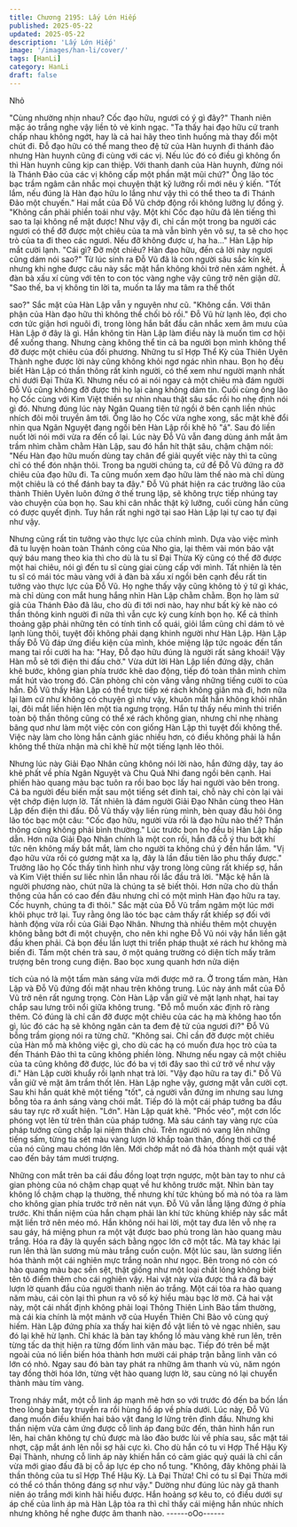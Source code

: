 ```yaml
---
title: Chương 2195: Lấy Lớn Hiếp
published: 2025-05-22
updated: 2025-05-22
description: 'Lấy Lớn Hiếp'
image: '/images/han-li/cover/'
tags: [HanLi]
category: HanLi
draft: false
---
```


Nhỏ

"Cùng nhường nhịn nhau? Cốc đạo hữu, ngươi có ý gì đây?"
Thanh niên mặc áo trắng nghe vậy liền tỏ vẻ kinh ngạc.
"Ta thấy hai đạo hữu cứ tranh chấp nhau không ngớt, hay là cả
hai hãy theo tình huống mà thay đổi một chút đi. Đỗ đạo hữu có
thể mang theo đệ tử của Hàn huynh đi thánh đảo nhưng Hàn
huynh cũng đi cùng với các vị. Nếu lúc đó có điều gì không ổn thì
Hàn huynh cũng kịp can thiệp. Với thanh danh của Hàn huynh,
đừng nói là Thánh Đảo của các vị không cấp một phần mặt mũi
chứ?" Ông lão tóc bạc trầm ngâm cân nhắc mọi chuyện thật kỹ
lưỡng rồi mới nêu ý kiến.
"Tốt lắm, nếu đúng là Hàn đạo hữu lo lắng như vậy thì có thể theo
ta đi Thánh Đảo một chuyến." Hai mắt của Đỗ Vũ chớp động rồi
không lưỡng lự đồng ý.
"Không cần phải phiền toái như vậy. Một khi Cốc đạo hữu đã lên
tiếng thì sao ta lại không nể mặt được! Như vậy đi, chỉ cần một
trong ba người các ngươi có thể đỡ được một chiêu của ta mà
vẫn bình yên vô sự, ta sẽ cho học trò của ta đi theo các ngươi.
Nếu đỡ không được ư, ha ha..." Hàn Lập híp mắt cười lạnh.
"Cái gì? Đỡ một chiêu? Hàn đạo hữu, đến cả lời này ngươi cũng
dám nói sao?" Từ lúc sinh ra Đỗ Vũ đã là con người sâu sắc kín
kẽ, nhưng khi nghe được câu này sắc mặt hắn không khỏi trở nên
xám nghét.
Ả đàn bà xấu xí cùng với tên to con tóc vàng nghe vậy cũng trở
nên giận dữ.
"Sao thế, ba vị không tin lời ta, muốn ta lấy ma tâm ra thề thốt

sao?" Sắc mặt của Hàn Lập vẫn y nguyên như cũ.
"Không cần. Với thân phận của Hàn đạo hữu thì không thể chối
bỏ rồi." Đỗ Vũ hừ lạnh lẽo, đợi cho cơn tức giận hơi nguôi đi,
trong lòng hắn bắt đầu cân nhắc xem âm mưu của Hàn Lập ở đây
là gì. Hắn không tin Hàn Lập làm điều này là muốn tìm cơ hội để
xuống thang. Nhưng càng không thể tin cả ba người bọn mình
không thể đỡ được một chiêu của đối phương.
Những tu sĩ Hợp Thể Kỳ của Thiên Uyên Thành nghe được lời
này cũng không khỏi ngơ ngác nhìn nhau. Bọn họ đều biết Hàn
Lập có thần thông rất kinh người, có thể xem như người mạnh
nhất chỉ dưới Đại Thừa Kì. Nhưng nếu có ai nói ngay cả một
chiêu mà đám người Đỗ Vũ cũng không đỡ được thì họ lại càng
không dám tin.
Cuối cùng ông lão họ Cốc cùng với Kim Việt thiền sư nhìn nhau
thật sâu sắc rồi ho nhẹ định nói gì đó. Nhưng đúng lúc này Ngân
Quang tiên tử ngồi ở bên cạnh liền nhúc nhích đôi môi truyền âm
tới.
Ông lão họ Cốc vừa nghe xong, sắc mặt khẽ đổi nhìn qua Ngân
Nguyệt đang ngồi bên Hàn Lập rồi khẽ hô "á". Sau đó liền nuốt lời
nói mới vừa ra đến cổ lại.
Lúc này Đỗ Vũ vẫn đang dùng ánh mắt âm trầm nhìm chằm chằm
Hàn Lập, sau đó hắn hít thật sâu, chậm chậm nói:
"Nếu Hàn đạo hữu muốn dùng tay chân để giải quyết việc này thì
ta cũng chỉ có thể đón nhận thôi. Trong ba người chúng ta, cứ để
Đỗ Vũ đứng ra đỡ chiêu của đạo hữu đi. Ta cũng muốn xem đạo
hữu làm thế nào mà chỉ dùng một chiêu là có thể đánh bay ta
đây."
Đỗ Vũ phát hiện ra các trưởng lão của thành Thiên Uyên luôn
đứng ở thế trung lập, sẽ không trực tiếp nhúng tay vào chuyện
của bọn họ. Sau khi cân nhắc thật kỹ lưỡng, cuối cùng hắn cũng
có được quyết định.
Tuy hắn rất nghi ngờ tại sao Hàn Lập lại tự cao tự đại như vậy.

Nhưng cũng rất tin tưởng vào thực lực của chính mình.
Dựa vào việc mình đã tu luyện hoàn toàn Thánh công của Nho
gia, lại thêm vài món bảo vật quý báu mang theo kia thì cho dù là
tu sĩ Đại Thừa Kỳ cũng có thể đỡ được một hai chiêu, nói gì đến
tu sĩ cùng giai cùng cấp với mình.
Tất nhiên là tên tu sĩ có mái tóc màu vàng với ả đàn bà xấu xí
ngồi bên cạnh đều rất tin tưởng vào thực lực của Đỗ Vũ. Họ nghe
thấy vậy cũng không tỏ ý tứ gì khác, mà chỉ dùng con mắt hung
hắng nhìn Hàn Lập chằm chằm.
Bọn họ làm sứ giả của Thánh Đảo đã lâu, cho dù đi tới nơi nào,
hay như bất kỳ kẻ nào có thần thông kinh người đi nữa thì vẫn
cực kỳ cung kính bọn họ. Kể cả thỉnh thoảng gặp phải những tên
có tính tình cổ quái, giỏi lắm cũng chỉ dám tỏ vẻ lạnh lùng thôi,
tuyệt đối không phải dạng khinh người như Hàn Lập.
Hàn Lập thấy Đỗ Vũ đáp ứng điều kiện của mình, khóe miệng lập
tức ngoác đến tấn mang tai rồi cười ha ha:
"Hay, Đỗ đạo hữu đúng là người rất sảng khoái! Vậy Hàn mỗ sẽ
tới điện thi đấu chờ."
Vừa dứt lời Hàn Lập liền đứng dậy, chân khẽ bước, không gian
phía trước khẽ dao động, tiếp đó toàn thân mình chìm mất hút
vào trong đó. Căn phòng chỉ còn văng vẳng những tiếng cười to
của hắn.
Đỗ Vũ thấy Hàn Lập có thể trực tiếp xé rách không giân mà đi,
hơn nữa lại làm cứ như không có chuyện gì như vậy, khuôn mắt
hắn không khỏi nhăn lại, đôi mắt liền hiện lên một tia ngưng trọng.
Hắn tự thấy nếu mình thi triển toàn bộ thần thông cũng có thể xé
rách không gian, nhưng chỉ nhẹ nhàng bâng quơ như làm một
việc cỏn con giống Hàn Lập thì tuyệt đối không thể.
Việc này làm cho lòng hắn cảnh giác nhiều hơn, có điều không
phải là hắn không thể thừa nhận mà chỉ khẽ hừ một tiếng lạnh lẽo
thôi.

Nhưng lúc này Giải Đạo Nhân cũng không nói lời nào, hắn đứng
dậy, tay áo khẽ phất về phía Ngân Nguyệt và Chu Quả Nhi đang
ngồi bên cạnh. Hai phiến hào quang màu bạc tuôn ra rồi bao bọc
lấy hai người vào bên trong. Cả ba người đều biến mất sau một
tiếng sét đinh tai, chỗ này chỉ còn lại vài vệt chớp điện lượn lờ.
Tất nhiên là đám người Giải Đạo Nhân cùng theo Hàn Lập đến
điện thi đấu.
Đỗ Vũ thấy vậy liền rùng mình, bèn quay đầu hỏi ông lão tóc bạc
một câu:
"Cốc đạo hữu, người vừa rồi là đạo hữu nào thế? Thần thông
cũng không phải bình thường."
Lúc trước bọn họ đều bị Hàn Lập hấp dẫn. Hơn nữa Giải Đạo
Nhân chính là một con rối, hắn đã cỗ ý thu bớt khí tức nên không
mấy bắt mắt, làm cho người ta không chú ý đến hắn lắm.
"Vị đạo hữu vừa rồi có gương mặt xa lạ, đây là lần đầu tiên lão
phu thấy được." Trưởng lão họ Cốc thấy tình hình như vậy trong
lòng cũng rất khiếp sợ, hắn và Kim Việt thiền sư liếc nhìn lẫn
nhau rồi lắc đầu trả lời.
"Mặc kệ hắn là người phương nào, chút nữa là chúng ta sẽ biết
thôi. Hơn nữa cho dù thần thông của hắn có cao đến đâu nhưng
chỉ có một mình Hàn đạo hữu ra tay. Cốc huynh, chúng ta đi thôi."
Sắc mặt của Đỗ Vũ trầm ngâm một lúc mới khôi phục trở lại.
Tuy rằng ông lão tóc bạc cảm thấy rất khiếp sợ đối với hành động
vừa rồi của Giải Đạo Nhân. Nhưng thà nhiều thêm một chuyện
không bằng bớt đi một chuyện, cho nên khi nghe Đỗ Vũ nói vậy
hắn liền gật đầu khen phải.
Cả bọn đều lần lượt thi triển pháp thuật xé rách hư không mà biến
đi.
Tầm một chén trà sau, ở một quảng trường có diện tích mấy trăm
trượng bên trong cung điện. Bao bọc xung quanh hơn nửa diện

tích của nó là một tấm màn sáng vừa mới được mở ra.
Ở trong tấm màn, Hàn Lập và Đỗ Vũ đứng đối mặt nhau trên
không trung.
Lúc này ánh mắt của Đỗ Vũ trở nên rất ngưng trọng.
Còn Hàn Lập vẫn giữ vẻ mặt lạnh nhạt, hai tay chắp sau lưng trôi
nổi giữa không trung.
"Đỗ mỗ muốn xác định rõ ràng thêm. Có đúng là chỉ cần đỡ được
một chiêu của các hạ mà không hao tổn gì, lúc đó các hạ sẽ
không ngăn cản ta đem đệ tử của ngươi đi?" Đỗ Vũ bỗng trầm
giọng nói ra từng chữ.
"Không sai. Chỉ cần đỡ được một chiêu của Hàn mỗ mà không
việc gì, cho dù các hạ có muốn đưa học trò của ta đến Thánh Đảo
thì ta cũng không phiền lòng. Nhưng nếu ngay cả một chiêu của
ta cũng không đỡ được, lúc đó ba vị tới đây sao thì cứ trở về như
vậy đi." Hàn Lập cười khuẩy rồi lạnh nhạt trả lời.
"Vậy đạo hữu ra tay đi." Đỗ Vũ vẫn giữ vẻ mặt âm trầm thốt lên.
Hàn Lập nghe vậy, gương mặt vẫn cười cợt. Sau khi hắn quát
khẽ một tiếng "tốt", cả người vẫn đứng im nhưng sau lưng bỗng
tỏa ra ánh sáng vàng chói mắt. Tiếp đó là một cái pháp tướng ba
đầu sáu tay rực rỡ xuất hiện.
"Lớn". Hàn Lập quát khẽ.
"Phốc véo", một cơn lốc phóng vọt lên từ trên thân của pháp
tướng.
Mà sáu cánh tay vàng rực của pháp tướng cũng chắp lại niệm
thần chú. Trên người nó vang lên những tiếng sấm, từng tia sét
màu vàng lượn lờ khắp toàn thân, đồng thời cơ thể của nó cũng
mau chóng lớn lên.
Mới chớp mắt nó đã hóa thành một quái vật cao đến bảy tám
mươi trượng.

Những con mắt trên ba cái đầu đồng loạt trợn ngược, một bàn tay
to như cả gian phòng của nó chậm chạp quạt về hư không trước
mặt. Nhìn bàn tay không lồ chậm chạp lạ thường, thế nhưng khí
tức khủng bố mà nó tỏa ra làm cho không gian phía trước trở nên
nát vụn.
Đỗ Vũ vẫn lẳng lặng đứng ở phía trước. Khi thần niệm của hắn
chạm phải làn khí tức khủng khiếp này sắc mắt mặt liền trở nên
méo mó. Hắn không nói hai lời, một tay đưa lên vỗ nhẹ ra sau
gáy, há miệng phun ra một vật được bao phủ trong làn hào quang
màu trắng. Hóa ra đây là quyển sách bằng ngọc lớn cỡ một tấc.
Mà tay khác lại run lên thả làn sương mù màu trắng cuồn cuộn.
Một lúc sau, làn sương liền hóa thành một cái nghiên mực trắng
noãn như ngọc.
Bên trong nó còn có hào quang màu bạc sền sệt, thật giống như
một loại chất lỏng không biết tên tô điểm thêm cho cái nghiên vậy.
Hai vật này vừa được thả ra đã bay lượn lờ quanh đầu của người
thanh niên áo trắng. Một cái tỏa ra hào quang năm màu, cái còn
lại thì phun ra vô số ký hiều màu bạc lờ mờ.
Cả hai vật này, một cái nhất định không phải loại Thông Thiên
Linh Bảo tầm thường, mà cái kia chính là một mảnh vỡ của
Huyền Thiên Chi Bảo vô cùng quý hiếm.
Hàn Lập đứng phía xa thấy hai kiện đồ vật liền tỏ vẻ ngạc nhiên,
sau đó lại khẽ hừ lạnh.
Chỉ khác là bàn tay khổng lồ màu vàng khẽ run lên, trên từng tấc
da thịt hiện ra từng đốm linh văn màu bạc. Tiếp đó trên bề mặt
ngoài của nó liền biến hóa thành hơn mười cái pháp trận bằng
linh văn có lớn có nhỏ.
Ngay sau đó bàn tay phát ra những âm thanh vù vù, năm ngón
tay đồng thời hóa lớn, từng vệt hào quang lượn lờ, sau cùng nó
lại chuyển thành màu tím vàng.

Trong nháy mắt, một cỗ linh áp mạnh mẽ hơn so với trước đó đến
ba bốn lần theo lòng bàn tay truyền ra rồi hùng hổ áp về phía
dưới.
Lúc này, Đỗ Vũ đang muốn điều khiển hai bảo vật đang lơ lửng
trên đỉnh đầu. Nhưng khi thần niệm vừa cảm ứng được cỗ linh áp
đang bức đến, thân hình hắn run lên, hai chân không tự chủ được
mà lảo đảo bước lùi về phía sau, sắc mặt tái nhợt, cặp mắt ánh
lên nỗi sợ hãi cực kì.
Cho dù hắn có tu vi Hợp Thể Hậu Kỳ Đại Thành, nhưng cỗ linh áp
này khiến hắn có cảm giác quỷ quái là chỉ cần vừa mới giao đấu
đã bị cỗ áp lực ép cho nổ tung.
"Không, đây không phải là thần thông của tu sĩ Hợp Thể Hậu Kỳ.
Là Đại Thừa! Chỉ có tu sĩ Đại Thừa mới có thể có thần thông đáng
sợ như vậy." Dường như đúng lúc này gã thanh niên áo trắng mới
kinh hãi hiểu được. Hắn hoảng sợ kêu to, có điều dưới sự áp chế
của linh áp mà Hàn Lập tỏa ra thì chỉ thấy cái miệng hắn nhúc
nhích nhưng không hề nghe được âm thanh nào.
------oOo------
